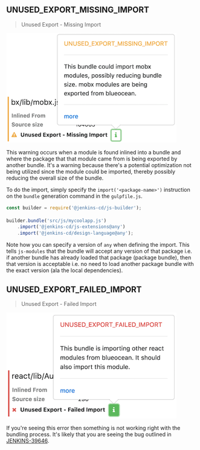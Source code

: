 ## UNUSED_EXPORT_MISSING_IMPORT

> Unused Export - Missing Import

![screenshot](./docs/UNUSED_EXPORT_MISSING_IMPORT.png)

This warning occurs when a module is found inlined into a bundle and where the package that that module came from is being exported by another bundle. It's a warning because there's a potential optimization not being utilized since the module could be imported, thereby possibly reducing the overall size of the bundle.

To do the import, simply specify the `import('<package-name>')` instruction on the `bundle` generation command in the `gulpfile.js`.

```javascript
const builder = require('@jenkins-cd/js-builder');

builder.bundle('src/js/mycoolapp.js')
    .import('@jenkins-cd/js-extensions@any')
    .import('@jenkins-cd/design-language@any');
```

Note how you can specify a version of `any` when defining the import. This tells `js-modules` that the bundle will accept any version of that package i.e. if another bundle has already loaded that package (package bundle), then that version is acceptable i.e. no need to load another package bundle with the exact version (ala the local dependencies).

## UNUSED_EXPORT_FAILED_IMPORT

> Unused Export - Failed Import

![screenshot](./docs/UNUSED_EXPORT_FAILED_IMPORT.png)

If you're seeing this error then something is not working right with the bundling process. It's likely that you are seeing the bug outlined in [JENKINS-39646](https://issues.jenkins-ci.org/browse/JENKINS-39646).